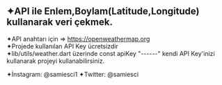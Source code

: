 ✦API ile Enlem,Boylam(Latitude,Longitude) kullanarak veri çekmek.
--------------------------------------------------------------------

✦API anahtarı için => https://openweathermap.org                                                                   
✦Projede kullanılan API Key ücretsizdir                                                                         
✦lib/utils/weather.dart üzerinde const apiKey "------" kendi API Key'inizi kullanarak projeyi kullanabilirsiniz.



✦İnstagram: @samiesci1
✦Twitter: @samiesci    



